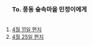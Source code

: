 <!doctype html>
<html>
<head>
<title>풍동 숲속마을 내친구</title>
<meta charset="utf-8">
</head>


<body>

<ol>
<h3><b>To. 풍동 숲속마을 민정이에게</b></h3><br>

<li><a href="1.html">4월 11일 편지</a></li>
<li><a href="2.html">4월 25일 편지</a></li>
</ol>



</body>



</html>
